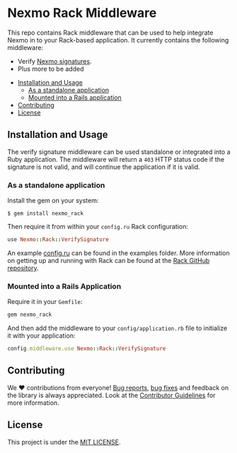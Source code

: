 # Nexmo Rack Middleware

This repo contains Rack middleware that can be used to help integrate Nexmo in to your Rack-based application. It currently contains the following middleware:

* Verify [Nexmo signatures](https://developer.nexmo.com/concepts/guides/signing-messages).
* Plus more to be added

<!-- -->

* [Installation and Usage](#installation-and-usage)
    * [As a standalone application](#as-a-standalone-application)
    * [Mounted into a Rails application](#mounted-into-a-rails-application)
* [Contributing](#contributing)
* [License](#license)

## Installation and Usage

The verify signature middleware can be used standalone or integrated into a Ruby application. The middleware will return a `403` HTTP status code if the signature is not valid, and will continue the application if it is valid.

### As a standalone application

Install the gem on your system:

``` shell
$ gem install nexmo_rack
```

Then require it from within your `config.ru` Rack configuration:

``` ruby
use Nexmo::Rack::VerifySignature
```

An example [config.ru](examples/config.ru.example) can be found in the examples folder. More information on getting up and running with Rack can be found at the [Rack GitHub repository](https://github.com/rack/rack/wiki/(tutorial)-rackup-howto#with-a-ru-config-file).

### Mounted into a Rails Application

Require it in your `Gemfile`:

```ruby
gem nexmo_rack
```

And then add the middleware to your `config/application.rb` file to initialize it with your application:

```ruby
config.middleware.use Nexmo::Rack::VerifySignature
```

## Contributing
We ❤️ contributions from everyone! [Bug reports](https://github.com/Nexmo/nexmo_rack/issues), [bug fixes](https://github.com/Nexmo/nexmo_rack/pulls) and feedback on the library is always appreciated. Look at the [Contributor Guidelines](https://github.com/Nexmo/nexmo_rack/blob/master/CONTRIBUTING.md) for more information.

## License
This project is under the [MIT LICENSE](https://github.com/Nexmo/nexmo_rack/blob/master/LICENSE).
